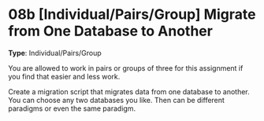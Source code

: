 # 08b [Individual/Pairs/Group] Migrate from One Database to Another

**Type**: Individual/Pairs/Group

You are allowed to work in pairs or groups of three for this assignment if you find that easier and less work.

Create a migration script that migrates data from one database to another. You can choose any two databases you like. Then can be different paradigms or even the same paradigm.
